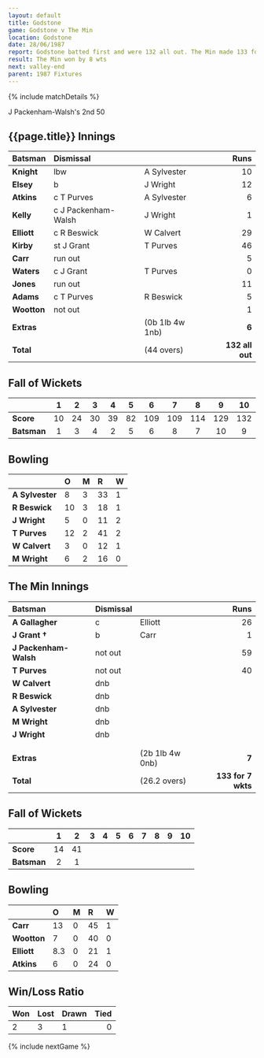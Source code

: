 ```yaml
---
layout: default
title: Godstone
game: Godstone v The Min
location: Godstone
date: 28/06/1987
report: Godstone batted first and were 132 all out. The Min made 133 for 2 wkts in reply
result: The Min won by 8 wts
next: valley-end
parent: 1987 Fixtures
---
```


{% include matchDetails %}

J Packenham-Walsh's 2nd 50

## {{page.title}} Innings

| Batsman | Dismissal |  | Runs |
|:---|:---|---|---:|
| **Knight** | lbw | A Sylvester | 10 |
| **Elsey** | b | J Wright | 12 |
| **Atkins** | c T Purves | A Sylvester | 6 |
| **Kelly** | c J Packenham-Walsh | J Wright | 1 |
| **Elliott** | c R Beswick | W Calvert | 29 |
| **Kirby** | st J Grant | T Purves  | 46 |
| **Carr** | run out |  | 5 |
| **Waters** | c J Grant | T Purves | 0 |
| **Jones** | run out |  | 11 |  
| **Adams** | c T Purves | R Beswick | 5 |
| **Wootton** | not out |  | 1 |
| **Extras** | | (0b 1lb 4w 1nb) | **6** |
| **Total** | | (44 overs) | **132 all out** |

## Fall of Wickets

| | 1 | 2 | 3 | 4 | 5 | 6 | 7 | 8 | 9 | 10 |
|---|:---:|:---:|:---:|:---:|:---:|:---:|:---:|:---:|:---:|:---:|
| **Score** | 10 | 24 | 30 | 39 | 82 | 109 | 109 | 114 | 129 | 132 |
| **Batsman** | 1 | 3 | 4 | 2 | 5 | 6 | 8 | 7 | 10 | 9 |

## Bowling

| | O | M | R | W |
|---|:---|:---|:---|:---|
| **A Sylvester** | 8 | 3 | 33 | 1 |
| **R Beswick** | 10 | 3 | 18 | 1 |
| **J Wright** | 5 | 0 | 11 | 2 |
| **T Purves** | 12 | 2 | 41 | 2 |
| **W Calvert** | 3 | 0 | 12 | 1 |
| **M Wright** | 6 | 2 | 16 | 0 |

## The Min Innings

| Batsman | Dismissal |  | Runs |
|:---|:---|---|---:|
| **A Gallagher** | c | Elliott | 26 |
| **J Grant &#8224;** | b | Carr | 1 |
| **J Packenham-Walsh** | not out |  | 59 |
| **T Purves** | not out |  | 40 |
| **W Calvert** | dnb  |  |  |
| **R Beswick** | dnb  |  |  |
| **A Sylvester** | dnb  |  |  |
| **M Wright** | dnb  |  |  |
| **J Wright** | dnb  |  |  |
|  |  |  |  |
|  |  |  |  |
| **Extras** | | (2b 1lb 4w 0nb) | **7** |
| **Total** | | (26.2 overs) | **133 for 7 wkts** |

## Fall of Wickets

| | 1 | 2 | 3 | 4 | 5 | 6 | 7 | 8 | 9 | 10 |
|---|:---:|:---:|:---:|:---:|:---:|:---:|:---:|:---:|:---:|:---:|
| **Score** | 14 | 41 |  |  |  |  |  |  |  |  |
| **Batsman** | 2 | 1 |  |  |  |  |  |  |  |  |

## Bowling

| | O | M | R | W |
|---|:---|:---|:---|:---|
| **Carr** | 13 | 0 | 45 | 1 |
| **Wootton** | 7 | 0 | 40 | 0 |
| **Elliott** | 8.3 | 0 | 21 | 1 |
| **Atkins** | 6 | 0 | 24 | 0 |

## Win/Loss Ratio

| Won | Lost | Drawn | Tied |
|:---|:---|:---|---:|
| 2 | 3 | 1 | 0 |

{% include nextGame %}